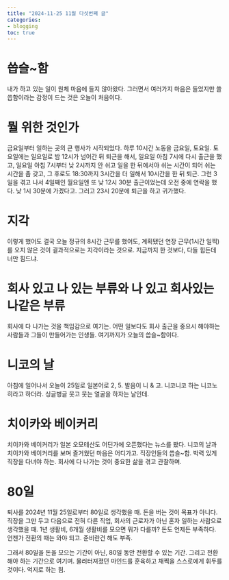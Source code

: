 ```yaml
---
title: "2024-11-25 11월 다섯번째 글"
categories:
- blogging
toc: true
---
```


씁슬~함
=

내가 하고 있는 일이 원체 마음에 들지 않아왔다. 그러면서 여러가지 마음은 들었지만 쓸씁함이라는 감정이 드는 것은 오늘이 처음이다.

뭘 위한 것인가
=

금요일부터 일하는 곳의 큰 행사가 시작되었다. 하루 10시간 노동을 금요일, 토요일. 토요일에는 일요일로 밤 12시가 넘어간 뒤 퇴근을 해서, 일요일 아침 7시에 다시 출근을 했고, 일요일 아침 7시부터 낮 2시까지 안 쉬고 일을 한 뒤에서야 쉬는 시간이 되어 쉬는 시간을 좀 갖고, 그 후로도 18:30까지 3시간을 더 일해서 10시간을 한 뒤 퇴근. 그런 3일을 겪고 나서 4일째인 월요일엔 또 낮 12시 30분 출근이었는데 오전 중에 연락을 했다. 낮 1시 30분에 가겠다고. 그러고 23시 20분에 퇴근을 하고 귀가했다.

지각
=

이렇게 했어도 결국 오늘 정규의 8시간 근무를 했어도, 계획됐던 연장 근무(1시간 일찍)를 오지 않은 것이 결과적으로는 지각이라는 것으로. 지금까지 한 것보다, 다들 힘든데 너만 힘드냐.

회사 있고 나 있는 부류와 나 있고 회사있는 나같은 부류
=

회사에 다 나가는 것을 책임감으로 여기는. 어떤 일보다도 회사 출근을 중요시 해야하는 사람들과 그들이 만들어가는 인생들.
여기까지가 오늘의 씁슬~함이다.

니코의 날
=

아침에 일어나서 오늘이 25일로 일본어로 2, 5. 발음이 니 & 고. 니코니코 하는 니코노 히라고 하더라. 싱글벙글 웃고 웃는 얼굴을 하자는 날인데.

치이카와 베이커리
=

치이카와 베이커리가 일본 오모테산도 어딘가에 오픈했다는 뉴스를 봤다. 니코의 날과 치이카와 베이커리를 보며 즐거웠던 마음은 어디가고. 직장인들의 씁슬~함. 박력 있게 직장을 다녀야 하는. 회사에 다 나가는 것이 중요한 삶을 겪고 관찰하며.

80일
=

퇴사를 2024년 11월 25일로부터 80일로 생각했을 때. 돈을 버는 것이 목표가 아니다. 직장을 그만 두고 다음으로 전혀 다른 직업, 회사의 근로자가 아닌 혼자 일하는 사람으로 생각했을 때. 1년 생활비, 6개월 생활비를 모으면 뭐가 다를까? 돈도 언제든 부족하다. 언젠가 전환의 때는 와야 되고. 준비란건 해도 부족.

그래서 80일을 돈을 모으는 기간이 아닌, 80일 동안 전환할 수 있는 기간. 그리고 전환해야 하는 기간으로 여기며. 물러터져졌던 마인드를 훈육하고 채찍을 스스로에게 휘두를 것이다. 억지로 하는 힘.